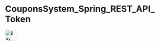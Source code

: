 # CouponsSystem_Spring_REST_API_Token

<a href='https://ko-fi.com/X8X21D0CD' target='_blank'><img height='36' style='border:0px;height:36px;' src='https://cdn.ko-fi.com/cdn/kofi2.png?v=3' border='0' alt='Buy Me a Coffee at ko-fi.com' /></a>

